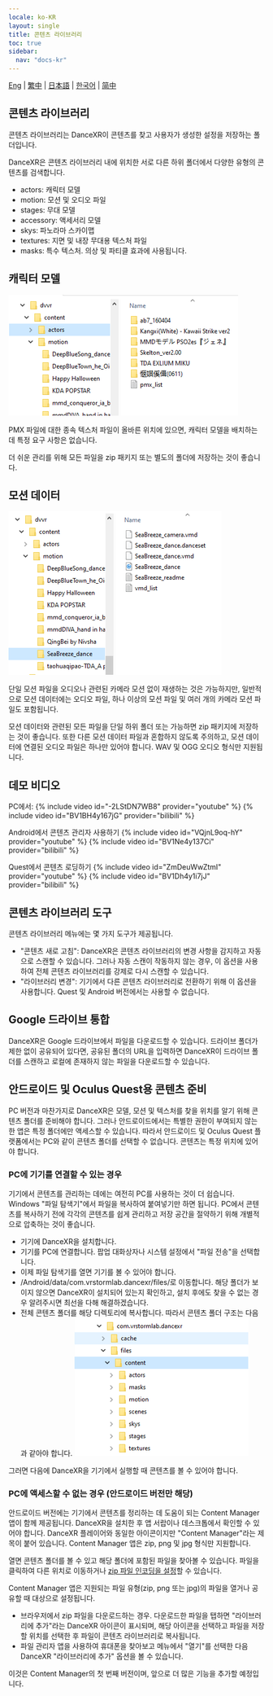 ```yaml
---
locale: ko-KR
layout: single
title: 콘텐츠 라이브러리
toc: true
sidebar:
  nav: "docs-kr"
---
```

[Eng](/dancexr/preparecontent) | [繁中](/tw/dancexr/preparecontent) | [日本語](/jp/dancexr/preparecontent) | [한국어](/kr/dancexr/preparecontent) | [简中](/zh/dancexr/preparecontent)


## 콘텐츠 라이브러리

콘텐츠 라이브러리는 DanceXR이 콘텐츠를 찾고 사용자가 생성한 설정을 저장하는 폴더입니다.

DanceXR은 콘텐츠 라이브러리 내에 위치한 서로 다른 하위 폴더에서 다양한 유형의 콘텐츠를 검색합니다.
* actors: 캐릭터 모델
* motion: 모션 및 오디오 파일
* stages: 무대 모델
* accessory: 액세서리 모델
* skys: 파노라마 스카이맵
* textures: 지면 및 내장 무대용 텍스처 파일
* masks: 특수 텍스처. 의상 및 파티클 효과에 사용됩니다.


## 캐릭터 모델

![actors 폴더 예시](/images/content_actors.PNG)

PMX 파일에 대한 종속 텍스처 파일이 올바른 위치에 있으면, 캐릭터 모델을 배치하는 데 특정 요구 사항은 없습니다.

더 쉬운 관리를 위해 모든 파일을 zip 패키지 또는 별도의 폴더에 저장하는 것이 좋습니다.


## 모션 데이터

![motion 폴더 예시](/images/content_motion.PNG)

단일 모션 파일을 오디오나 관련된 카메라 모션 없이 재생하는 것은 가능하지만, 일반적으로 모션 데이터에는 오디오 파일, 하나 이상의 모션 파일 및 여러 개의 카메라 모션 파일도 포함됩니다.

모션 데이터와 관련된 모든 파일을 단일 하위 폴더 또는 가능하면 zip 패키지에 저장하는 것이 좋습니다. 또한 다른 모션 데이터 파일과 혼합하지 않도록 주의하고, 모션 데이터에 연결된 오디오 파일은 하나만 있어야 합니다. WAV 및 OGG 오디오 형식만 지원됩니다.


## 데모 비디오

PC에서:
{% include video id="-2LStDN7WB8" provider="youtube" %}
{% include video id="BV1BH4y167jG" provider="bilibili" %}

Android에서 콘텐츠 관리자 사용하기
{% include video id="VQjnL9oq-hY" provider="youtube" %}
{% include video id="BV1Ne4y137Ci" provider="bilibili" %}

Quest에서 콘텐츠 로딩하기
{% include video id="ZmDeuWwZtmI" provider="youtube" %}
{% include video id="BV1Dh4y1i7jJ" provider="bilibili" %}

## 콘텐츠 라이브러리 도구
콘텐츠 라이브러리 메뉴에는 몇 가지 도구가 제공됩니다.

* "콘텐츠 새로 고침": DanceXR은 콘텐츠 라이브러리의 변경 사항을 감지하고 자동으로 스캔할 수 있습니다. 그러나 자동 스캔이 작동하지 않는 경우, 이 옵션을 사용하여 전체 콘텐츠 라이브러리를 강제로 다시 스캔할 수 있습니다.
* "라이브러리 변경": 기기에서 다른 콘텐츠 라이브러리로 전환하기 위해 이 옵션을 사용합니다. Quest 및 Android 버전에서는 사용할 수 없습니다.

## Google 드라이브 통합
DanceXR은 Google 드라이브에서 파일을 다운로드할 수 있습니다. 드라이브 폴더가 제한 없이 공유되어 있다면, 공유된 폴더의 URL을 입력하면 DanceXR이 드라이브 폴더를 스캔하고 로컬에 존재하지 않는 파일을 다운로드할 수 있습니다.
## 안드로이드 및 Oculus Quest용 콘텐츠 준비

PC 버전과 마찬가지로 DanceXR은 모델, 모션 및 텍스처를 찾을 위치를 알기 위해 콘텐츠 폴더를 준비해야 합니다. 그러나 안드로이드에서는 특별한 권한이 부여되지 않는 한 앱은 특정 폴더에만 액세스할 수 있습니다. 따라서 안드로이드 및 Oculus Quest 플랫폼에서는 PC와 같이 콘텐츠 폴더를 선택할 수 없습니다. 콘텐츠는 특정 위치에 있어야 합니다.

### PC에 기기를 연결할 수 있는 경우

기기에서 콘텐츠를 관리하는 데에는 여전히 PC를 사용하는 것이 더 쉽습니다. Windows "파일 탐색기"에서 파일을 복사하여 붙여넣기만 하면 됩니다. PC에서 콘텐츠를 복사하기 전에 각각의 콘텐츠를 쉽게 관리하고 저장 공간을 절약하기 위해 개별적으로 압축하는 것이 좋습니다.

* 기기에 DanceXR을 설치합니다.
* 기기를 PC에 연결합니다. 팝업 대화상자나 시스템 설정에서 "파일 전송"을 선택합니다.
* 이제 파일 탐색기를 열면 기기를 볼 수 있어야 합니다.
* /Android/data/com.vrstormlab.dancexr/files/로 이동합니다. 해당 폴더가 보이지 않으면 DanceXR이 설치되어 있는지 확인하고, 설치 후에도 찾을 수 없는 경우 알려주시면 최선을 다해 해결하겠습니다.
* 전체 콘텐츠 폴더를 해당 디렉토리에 복사합니다. 따라서 콘텐츠 폴더 구조는 다음과 같아야 합니다. ![예시 폴더](/images/content_folder_android.png)

그러면 다음에 DanceXR을 기기에서 실행할 때 콘텐츠를 볼 수 있어야 합니다.

### PC에 액세스할 수 없는 경우 (안드로이드 버전만 해당)

안드로이드 버전에는 기기에서 콘텐츠를 정리하는 데 도움이 되는 Content Manager 앱이 함께 제공됩니다. DanceXR을 설치한 후 앱 서랍이나 데스크톱에서 확인할 수 있어야 합니다. DanceXR 플레이어와 동일한 아이콘이지만 "Content Manager"라는 제목이 붙어 있습니다. Content Manager 앱은 zip, png 및 jpg 형식만 지원합니다.

열면 콘텐츠 폴더를 볼 수 있고 해당 폴더에 포함된 파일을 찾아볼 수 있습니다. 파일을 클릭하여 다른 위치로 이동하거나 [zip 파일 인코딩을 설정](features/zip_format)할 수 있습니다.

Content Manager 앱은 지원되는 파일 유형(zip, png 또는 jpg)의 파일을 열거나 공유할 때 대상으로 설정됩니다.

* 브라우저에서 zip 파일을 다운로드하는 경우. 다운로드한 파일을 탭하면 "라이브러리에 추가"라는 DanceXR 아이콘이 표시되며, 해당 아이콘을 선택하고 파일을 저장할 위치를 선택한 후 파일이 콘텐츠 라이브러리로 복사됩니다.
* 파일 관리자 앱을 사용하여 휴대폰을 찾아보고 메뉴에서 "열기"를 선택한 다음 DanceXR "라이브러리에 추가" 옵션을 볼 수 있습니다.

이것은 Content Manager의 첫 번째 버전이며, 앞으로 더 많은 기능을 추가할 예정입니다.